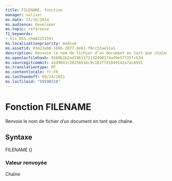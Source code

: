 ```yaml
---
title: FILENAME, fonction
manager: soliver
ms.date: 11/16/2014
ms.audience: Developer
ms.topic: reference
f1_keywords:
- Vis_DSS.chm82251591
ms.localizationpriority: medium
ms.assetid: 03423eb8-160b-2877-de61-f0cc53ae51a1
description: Renvoie le nom de fichier d’un document en tant que chaîne.
ms.openlocfilehash: 9160b1b2ad1961171132490174ad9e57725fc53d
ms.sourcegitcommit: a1d9041c20256616c9c183f7d1049142a7ac6991
ms.translationtype: MT
ms.contentlocale: fr-FR
ms.lasthandoff: 09/24/2021
ms.locfileid: "59590218"
---
```

# <a name="filename-function"></a>Fonction FILENAME

Renvoie le nom de fichier d’un document en tant que chaîne.
  
## <a name="syntax"></a>Syntaxe

FILENAME ()
  
### <a name="return-value"></a>Valeur renvoyée

Chaîne
  

